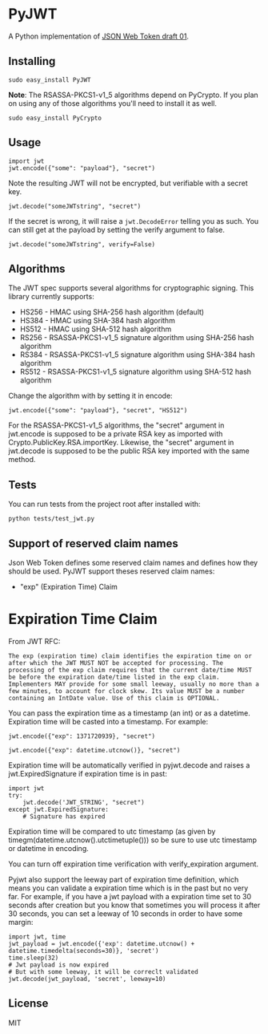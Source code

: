 PyJWT
=====
A Python implementation of [JSON Web Token draft 01](http://self-issued.info/docs/draft-jones-json-web-token-01.html).

Installing
----------

    sudo easy_install PyJWT
    
**Note**: The RSASSA-PKCS1-v1_5 algorithms depend on PyCrypto. If you plan on using any of those algorithms you'll need to install it as well.

	sudo easy_install PyCrypto

Usage
-----

    import jwt
    jwt.encode({"some": "payload"}, "secret")

Note the resulting JWT will not be encrypted, but verifiable with a secret key.

    jwt.decode("someJWTstring", "secret")

If the secret is wrong, it will raise a `jwt.DecodeError` telling you as such. You can still get at the payload by setting the verify argument to false.

    jwt.decode("someJWTstring", verify=False)

Algorithms
----------

The JWT spec supports several algorithms for cryptographic signing. This library currently supports:

* HS256 - HMAC using SHA-256 hash algorithm (default)
* HS384 - HMAC using SHA-384 hash algorithm
* HS512 - HMAC using SHA-512 hash algorithm
* RS256 - RSASSA-PKCS1-v1_5 signature algorithm using SHA-256 hash algorithm
* RS384 - RSASSA-PKCS1-v1_5 signature algorithm using SHA-384 hash algorithm
* RS512 - RSASSA-PKCS1-v1_5 signature algorithm using SHA-512 hash algorithm

Change the algorithm with by setting it in encode:

    jwt.encode({"some": "payload"}, "secret", "HS512")

For the RSASSA-PKCS1-v1_5 algorithms, the "secret" argument in jwt.encode is supposed to be a private RSA key as
imported with Crypto.PublicKey.RSA.importKey. Likewise, the "secret" argument in jwt.decode is supposed to be the public RSA key imported with the same method.

Tests
-----

You can run tests from the project root after installed with:

    python tests/test_jwt.py

Support of reserved claim names
-------------------------------

Json Web Token defines some reserved claim names and defines how they should be used. PyJWT support theses reserved claim names:

 - "exp" (Expiration Time) Claim

Expiration Time Claim
=====================

From JWT RFC:

    The exp (expiration time) claim identifies the expiration time on or after which the JWT MUST NOT be accepted for processing. The processing of the exp claim requires that the current date/time MUST be before the expiration date/time listed in the exp claim. Implementers MAY provide for some small leeway, usually no more than a few minutes, to account for clock skew. Its value MUST be a number containing an IntDate value. Use of this claim is OPTIONAL.

You can pass the expiration time as a timestamp (an int) or as a datetime. Expiration time will be casted into a timestamp. For example:

    jwt.encode({"exp": 1371720939}, "secret")

    jwt.encode({"exp": datetime.utcnow()}, "secret")

Expiration time will be automatically verified in pyjwt.decode and raises a jwt.ExpiredSignature if expiration time is in past:

    import jwt
    try:
        jwt.decode('JWT_STRING', "secret")
    except jwt.ExpiredSignature:
        # Signature has expired

Expiration time will be compared to utc timestamp (as given by timegm(datetime.utcnow().utctimetuple())) so be sure to use utc timestamp or datetime in encoding.

You can turn off expiration time verification with verify_expiration argument.

Pyjwt also support the leeway part of expiration time definition, which means you can validate a expiration time which is in the past but no very far. For example, if you have a jwt payload with a expiration time set to 30 seconds after creation but you know that sometimes you will process it after 30 seconds, you can set a leeway of 10 seconds in order to have some margin:

    import jwt, time
    jwt_payload = jwt.encode({'exp': datetime.utcnow() + datetime.timedelta(seconds=30)}, 'secret')
    time.sleep(32)
    # Jwt payload is now expired
    # But with some leeway, it will be correclt validated
    jwt.decode(jwt_payload, 'secret', leeway=10)


License
-------

MIT
